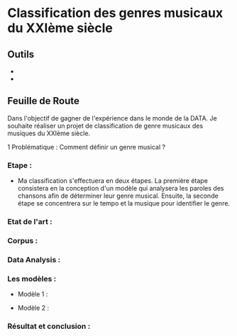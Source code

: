 # Classification des genres musicaux du XXIème siècle

## Outils

-
-

## Feuille de Route

Dans l'objectif de gagner de l'expérience dans le monde de la DATA. Je souhaite réaliser un projet de classification de genre musicaux des musiques du XXIème siècle.

1 Problématique : Comment définir un genre musical ?


### Etape :

+ Ma classification s'effectuera en deux étapes. La première étape consistera en la conception d'un modèle qui analysera les paroles des chansons afin de déterminer leur genre musical. Ensuite, la seconde étape se concentrera sur le tempo et la musique pour identifier le genre.

### Etat de l'art :

### Corpus :

### Data Analysis :

### Les modèles :

+ Modèle 1 :

+ Modèle 2 :

### Résultat et conclusion :




